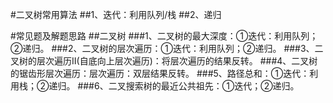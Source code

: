 #二叉树常用算法
##1、迭代：利用队列/栈
##2、递归

#常见题及解题思路
##二叉树
###1、二叉树的最大深度：①迭代：利用队列；②递归。
###2、二叉树的层次遍历：①迭代：利用队列；②递归。
###3、二叉树的层次遍历II(自底向上层次遍历)：将层次遍历的结果反转。
###4、二叉树的锯齿形层次遍历：层次遍历：双层结果反转。
###5、路径总和：①迭代：利用栈；②递归。
###6、二叉搜索树的最近公共祖先：①迭代；②递归。
